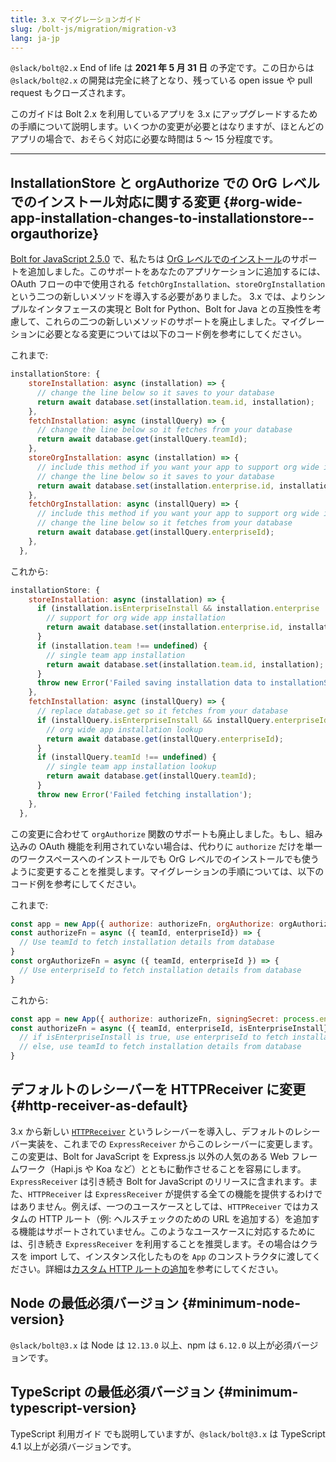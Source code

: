```yaml
---
title: 3.x マイグレーションガイド
slug: /bolt-js/migration/migration-v3
lang: ja-jp
---
```


`@slack/bolt@2.x` End of life は **2021 年 5 月 31 日** の予定です。この日からは `@slack/bolt@2.x` の開発は完全に終了となり、残っている open issue や pull request もクローズされます。

このガイドは Bolt 2.x を利用しているアプリを 3.x にアップグレードするための手順について説明します。いくつかの変更が必要とはなりますが、ほとんどのアプリの場合で、おそらく対応に必要な時間は 5 〜 15 分程度です。

---

## InstallationStore と orgAuthorize での OrG レベルでのインストール対応に関する変更 {#org-wide-app-installation-changes-to-installationstore--orgauthorize}

[Bolt for JavaScript 2.5.0](https://github.com/slackapi/bolt-js/releases/tag/%40slack%2Fbolt%402.5.0) で、私たちは [OrG レベルでのインストール](https://docs.slack.dev/enterprise-grid/)のサポートを追加しました。このサポートをあなたのアプリケーションに追加するには、OAuth フローの中で使用される `fetchOrgInstallation`、`storeOrgInstallation` という二つの新しいメソッドを導入する必要がありました。 3.x では、よりシンプルなインタフェースの実現と Bolt for Python、Bolt for Java との互換性を考慮して、これらの二つの新しいメソッドのサポートを廃止しました。マイグレーションに必要となる変更については以下のコード例を参考にしてください。

これまで:

```javascript
installationStore: {
    storeInstallation: async (installation) => {
      // change the line below so it saves to your database
      return await database.set(installation.team.id, installation);
    },
    fetchInstallation: async (installQuery) => {
      // change the line below so it fetches from your database
      return await database.get(installQuery.teamId);
    },
    storeOrgInstallation: async (installation) => {
      // include this method if you want your app to support org wide installations
      // change the line below so it saves to your database
      return await database.set(installation.enterprise.id, installation);
    },
    fetchOrgInstallation: async (installQuery) => {
      // include this method if you want your app to support org wide installations
      // change the line below so it fetches from your database
      return await database.get(installQuery.enterpriseId);
    },
  },
```

これから:

```javascript
installationStore: {
    storeInstallation: async (installation) => {
      if (installation.isEnterpriseInstall && installation.enterprise !== undefined) {
        // support for org wide app installation
        return await database.set(installation.enterprise.id, installation);
      }
      if (installation.team !== undefined) {
        // single team app installation
        return await database.set(installation.team.id, installation);
      }
      throw new Error('Failed saving installation data to installationStore');
    },
    fetchInstallation: async (installQuery) => {
      // replace database.get so it fetches from your database
      if (installQuery.isEnterpriseInstall && installQuery.enterpriseId !== undefined) {
        // org wide app installation lookup
        return await database.get(installQuery.enterpriseId);
      }
      if (installQuery.teamId !== undefined) {
        // single team app installation lookup
        return await database.get(installQuery.teamId);
      }
      throw new Error('Failed fetching installation');
    },
  },
```

この変更に合わせて `orgAuthorize` 関数のサポートも廃止しました。もし、組み込みの OAuth 機能を利用されていない場合は、代わりに `authorize` だけを単一のワークスペースへのインストールでも OrG レベルでのインストールでも使うように変更することを推奨します。マイグレーションの手順については、以下のコード例を参考にしてください。

これまで:

```javascript
const app = new App({ authorize: authorizeFn, orgAuthorize: orgAuthorizeFn, signingSecret: process.env.SLACK_SIGNING_SECRET });
const authorizeFn = async ({ teamId, enterpriseId}) => { 
  // Use teamId to fetch installation details from database
}
const orgAuthorizeFn = async ({ teamId, enterpriseId }) => { 
  // Use enterpriseId to fetch installation details from database
}
```

これから:
```javascript
const app = new App({ authorize: authorizeFn, signingSecret: process.env.SLACK_SIGNING_SECRET });
const authorizeFn = async ({ teamId, enterpriseId, isEnterpriseInstall}) => { 
  // if isEnterpriseInstall is true, use enterpriseId to fetch installation details from database
  // else, use teamId to fetch installation details from database
}
```

## デフォルトのレシーバーを HTTPReceiver に変更 {#http-receiver-as-default}

3.x から新しい [`HTTPReceiver`](https://github.com/slackapi/bolt-js/issues/670) というレシーバーを導入し、デフォルトのレシーバー実装を、これまでの `ExpressReceiver` からこのレシーバーに変更します。この変更は、Bolt for JavaScript を Express.js 以外の人気のある Web フレームワーク（Hapi.js や Koa など）とともに動作させることを容易にします。`ExpressReceiver` は引き続き Bolt for JavaScript のリリースに含まれます。また、`HTTPReceiver` は `ExpressReceiver` が提供する全ての機能を提供するわけではありません。例えば、一つのユースケースとしては、`HTTPReceiver` ではカスタムの HTTP ルート（例: ヘルスチェックのための URL を追加する）を追加する機能はサポートされていません。このようなユースケースに対応するためには、引き続き `ExpressReceiver` を利用することを推奨します。その場合はクラスを import して、インスタンス化したものを `App` のコンストラクタに渡してください。詳細は[カスタム HTTP ルートの追加](/bolt-js/concepts/custom-routes)を参考にしてください。

## Node の最低必須バージョン {#minimum-node-version}

`@slack/bolt@3.x` は Node は `12.13.0` 以上、npm は `6.12.0` 以上が必須バージョンです。

## TypeScript の最低必須バージョン {#minimum-typescript-version}

TypeScript 利用ガイド でも説明していますが、`@slack/bolt@3.x` は TypeScript 4.1 以上が必須バージョンです。